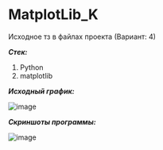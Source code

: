 # MatplotLib_K

Исходное тз в файлах проекта (Вариант: 4)

***Стек:***
1. Python
2. matplotlib

***Исходный график:***

![image](https://user-images.githubusercontent.com/92267924/205226388-fbc00ffb-aa03-42a3-9ec6-2a3c2abc03c2.png)

***Скриншоты программы:***

![image](https://user-images.githubusercontent.com/92267924/205225942-1c0771c4-5ba4-4171-a65d-421aa73e97a4.png)
